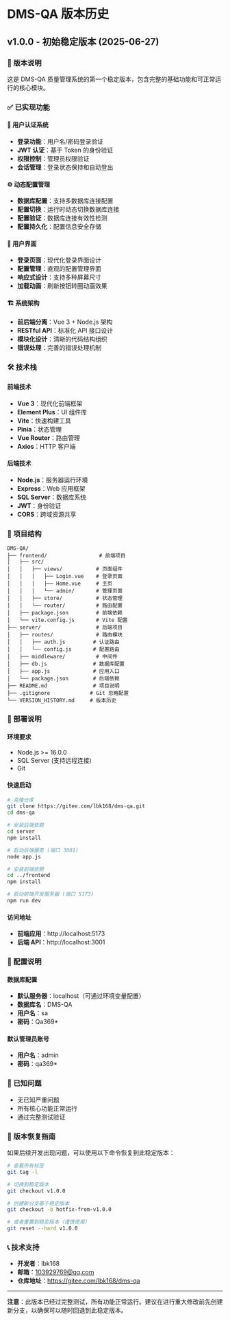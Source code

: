 # DMS-QA 版本历史

## v1.0.0 - 初始稳定版本 (2025-06-27)

### 🎯 版本说明
这是 DMS-QA 质量管理系统的第一个稳定版本，包含完整的基础功能和可正常运行的核心模块。

### ✅ 已实现功能

#### 🔐 用户认证系统
- **登录功能**：用户名/密码登录验证
- **JWT 认证**：基于 Token 的身份验证
- **权限控制**：管理员权限验证
- **会话管理**：登录状态保持和自动登出

#### ⚙️ 动态配置管理
- **数据库配置**：支持多数据库连接配置
- **配置切换**：运行时动态切换数据库连接
- **配置验证**：数据库连接有效性检测
- **配置持久化**：配置信息安全存储

#### 🎨 用户界面
- **登录页面**：现代化登录界面设计
- **配置管理**：直观的配置管理界面
- **响应式设计**：支持多种屏幕尺寸
- **加载动画**：刷新按钮转圈动画效果

#### 🏗️ 系统架构
- **前后端分离**：Vue 3 + Node.js 架构
- **RESTful API**：标准化 API 接口设计
- **模块化设计**：清晰的代码结构组织
- **错误处理**：完善的错误处理机制

### 🛠️ 技术栈

#### 前端技术
- **Vue 3**：现代化前端框架
- **Element Plus**：UI 组件库
- **Vite**：快速构建工具
- **Pinia**：状态管理
- **Vue Router**：路由管理
- **Axios**：HTTP 客户端

#### 后端技术
- **Node.js**：服务器运行环境
- **Express**：Web 应用框架
- **SQL Server**：数据库系统
- **JWT**：身份验证
- **CORS**：跨域资源共享

### 📁 项目结构
```
DMS-QA/
├── frontend/                 # 前端项目
│   ├── src/
│   │   ├── views/           # 页面组件
│   │   │   ├── Login.vue    # 登录页面
│   │   │   ├── Home.vue     # 主页
│   │   │   └── admin/       # 管理页面
│   │   ├── store/           # 状态管理
│   │   └── router/          # 路由配置
│   ├── package.json         # 前端依赖
│   └── vite.config.js       # Vite 配置
├── server/                  # 后端项目
│   ├── routes/              # 路由模块
│   │   ├── auth.js         # 认证路由
│   │   └── config.js       # 配置路由
│   ├── middleware/          # 中间件
│   ├── db.js               # 数据库配置
│   ├── app.js              # 应用入口
│   └── package.json        # 后端依赖
├── README.md               # 项目说明
├── .gitignore             # Git 忽略配置
└── VERSION_HISTORY.md     # 版本历史
```

### 🚀 部署说明

#### 环境要求
- Node.js >= 16.0.0
- SQL Server (支持远程连接)
- Git

#### 快速启动
```bash
# 克隆仓库
git clone https://gitee.com/lbk168/dms-qa.git
cd dms-qa

# 安装后端依赖
cd server
npm install

# 启动后端服务 (端口 3001)
node app.js

# 安装前端依赖
cd ../frontend
npm install

# 启动前端开发服务器 (端口 5173)
npm run dev
```

#### 访问地址
- **前端应用**：http://localhost:5173
- **后端 API**：http://localhost:3001

### 🔧 配置说明

#### 数据库配置
- **默认服务器**：localhost（可通过环境变量配置）
- **数据库名**：DMS-QA
- **用户名**：sa
- **密码**：Qa369*

#### 默认管理员账号
- **用户名**：admin
- **密码**：qa369*

### 📝 已知问题
- 无已知严重问题
- 所有核心功能正常运行
- 通过完整测试验证

### 🔄 版本恢复指南

如果后续开发出现问题，可以使用以下命令恢复到此稳定版本：

```bash
# 查看所有标签
git tag -l

# 切换到稳定版本
git checkout v1.0.0

# 创建新分支基于稳定版本
git checkout -b hotfix-from-v1.0.0

# 或者重置到稳定版本（谨慎使用）
git reset --hard v1.0.0
```

### 📞 技术支持
- **开发者**：lbk168
- **邮箱**：103929769@qq.com
- **仓库地址**：https://gitee.com/lbk168/dms-qa

---

**注意**：此版本已经过完整测试，所有功能正常运行。建议在进行重大修改前先创建新分支，以确保可以随时回退到此稳定版本。
